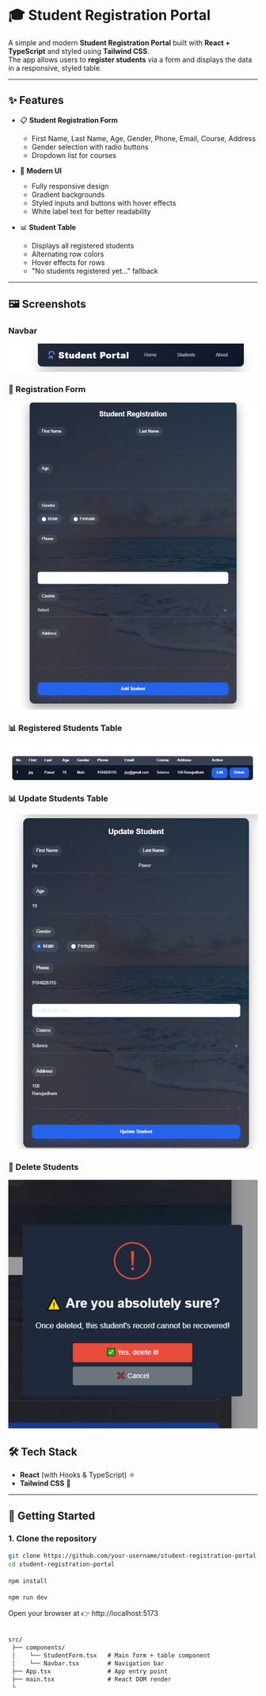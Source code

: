 # 🎓 Student Registration Portal

A simple and modern **Student Registration Portal** built with **React + TypeScript** and styled using **Tailwind CSS**.  
The app allows users to **register students** via a form and displays the data in a responsive, styled table.

---

## ✨ Features

- 📋 **Student Registration Form**
  - First Name, Last Name, Age, Gender, Phone, Email, Course, Address  
  - Gender selection with radio buttons  
  - Dropdown list for courses  

- 🎨 **Modern UI**
  - Fully responsive design  
  - Gradient backgrounds  
  - Styled inputs and buttons with hover effects  
  - White label text for better readability  

- 📊 **Student Table**
  - Displays all registered students  
  - Alternating row colors  
  - Hover effects for rows  
  - "No students registered yet..." fallback  

---


## 🖼️ Screenshots

### Navbar

![Navbar Screenshot](./public/images/Capture-1.png)

### 📝 Registration Form

![Form Screenshot](./public/images/Capture-2.png)

### 📊 Registered Students Table
![Table Screenshot](./public/images/Capture-3.png)

### 📊 Update Students Table
![Update Screenshot](./public/images/Capture-4.png)

### 🚮 Delete Students
![Delete Screenshot](./public/images/Capture-5.png)

## 🛠️ Tech Stack

- **React** (with Hooks & TypeScript) ⚛️  
- **Tailwind CSS** 🌈  

---

## 🚀 Getting Started

### 1. Clone the repository
```bash
git clone https://github.com/your-username/student-registration-portal.git
cd student-registration-portal

npm install

npm run dev

```

Open your browser at 👉 http://localhost:5173

```

src/
 ├── components/
 │    └── StudentForm.tsx   # Main form + table component
 │    └── Navbar.tsx        # Navigation bar
 ├── App.tsx                # App entry point
 ├── main.tsx               # React DOM render
 └

```